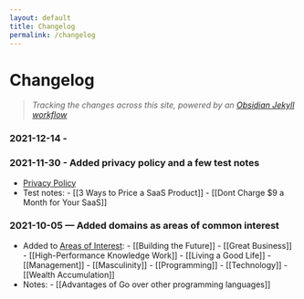 ```yaml
---
layout: default
title: Changelog
permalink: /changelog
---
```


# Changelog

> _Tracking the changes across this site, powered by an [Obsidian Jekyll workflow](https://refinedmind.co/obsidian-jekyll-workflow)_

### 2021-12-14 -

### 2021-11-30 - Added privacy policy and a few test notes

-   [Privacy Policy](/privacy)
-   Test notes:
    		\- \[[3 Ways to Price a SaaS Product]]
    		\- \[[Dont Charge $9 a Month for Your SaaS]]

### 2021-10-05 — Added domains as areas of common interest

-   Added to [Areas of Interest](/domains):
    		\- \[[Building the Future]]
    		\- \[[Great Business]]
    		\- \[[High-Performance Knowledge Work]]
    		\- \[[Living a Good Life]]
    		\- \[[Management]]
    		\- \[[Masculinity]]
    		\- \[[Programming]]
    		\- \[[Technology]]
    		\- \[[Wealth Accumulation]]
-   Notes:
    		\- \[[Advantages of Go over other programming languages]]
